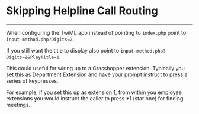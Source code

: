 # Skipping Helpline Call Routing
---

When configuring the TwiML app instead of pointing to `index.php` point to `input-method.php?Digits=2`.

If you still want the title to display also point to `input-method.php?Digits=2&PlayTitle=1`.

This could useful for wiring up to a Grasshopper extension.  Typically you set this as Department Extension and have your prompt instruct to press a series of keypresses.

For example, if you set this up as extension 1, from within you employee extensions you would instruct the caller to press *1 (star one) for finding meetings.  
